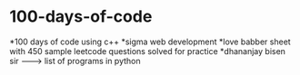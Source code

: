 # 100-days-of-code
*100 days of code using c++
*sigma web development 
*love babber sheet with 450 sample leetcode questions solved for practice
*dhananjay bisen sir ---> list of programs in python
